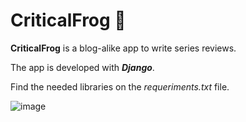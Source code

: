 # CriticalFrog 🐸


**CriticalFrog** is a blog-alike app to write series reviews.

The app is developed with ***Django***. 

Find the needed libraries on the *requeriments.txt* file. 

![image](https://github.com/Franco-Bayugar/critical-frog/assets/126421782/8c405ffc-d41e-44a1-acd3-a01c1a6f6871)
